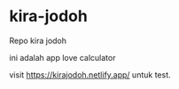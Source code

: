 # kira-jodoh
Repo kira jodoh

ini adalah app love calculator

visit https://kirajodoh.netlify.app/ untuk test.
